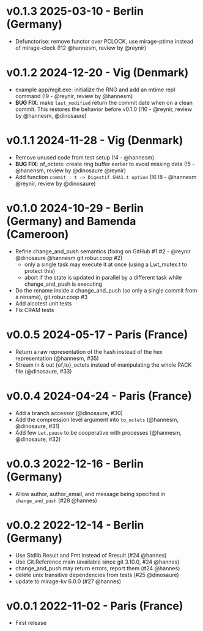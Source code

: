 # v0.1.3 2025-03-10 - Berlin (Germany)

- Defunctorise: remove functor over PCLOCK, use mirage-ptime instead of mirage-clock (!12 @hannesm, review by @reynir)

# v0.1.2 2024-12-20 - Vig (Denmark)

- example app/mgit.exe: initialize the RNG and add an mtime repl command (!9 - @reynir, review by @hannesm)
- **BUG FIX**: make `last_modified` return the commit date when on a clean commit.
  This restores the behavior before v0.1.0 (!10 - @reynir, review by @hannesm, @dinosaure)

# v0.1.1 2024-11-28 - Vig (Denmark)

- Remove unused code from test setup (!4 - @hannesm)
- **BUG FIX**: of_octets: create ring buffer earlier to avoid missing data (!5 - @hanensm, review by @dinosaure @reynir)
- Add function `commit : t -> Digestif.SHA1.t option` (!6 !8 - @hannesm @reynir, review by @dinosaure)

# v0.1.0 2024-10-29 - Berlin (Germany) and Bamenda (Cameroon)

- Refine change_and_push semantics (fixing on GitHub #1 #2 - @reynir @dinosaure @hannesm git.robur.coop #2)
  - only a single task may execute it at once (using a Lwt_mutex.t to protect this)
  - abort if the state is updated in parallel by a different task while change_and_push is executing
- Do the rename inside a change_and_push (so only a single commit from a rename), git.robur.coop #3
- Add alcotest unit tests
- Fix CRAM tests

# v0.0.5 2024-05-17 - Paris (France)

- Return a raw representation of the hash instead of the hex representation (@hannesm, #35)
- Stream in & out {of,to}_octets instead of manipulating the whole PACK file (@dinosaure, #33)

# v0.0.4 2024-04-24 - Paris (France)

- Add a branch accessor (@dinosaure, #30)
- Add the compression level argument into `to_octets` (@hannesm, @dinosaure, #31)
- Add few `Lwt.pause` to be cooperative with processes (@hannesm, @dinosaure, #32)

# v0.0.3 2022-12-16 - Berlin (Germany)

- Allow author, author_email, and message being specified in `change_and_push`
  (#28 @hannes)

# v0.0.2 2022-12-14 - Berlin (Germany)

- Use Stdlib.Result and Fmt instead of Rresult (#24 @hannes)
- Use Git.Reference.main (available since git 3.10.0, #24 @hannes)
- change_and_push may return errors, report them (#24 @hannes)
- delete unix transitive dependencies from tests (#25 @dinosaure)
- update to mirage-kv 6.0.0 (#27 @hannes)

# v0.0.1 2022-11-02 - Paris (France)

- First release
